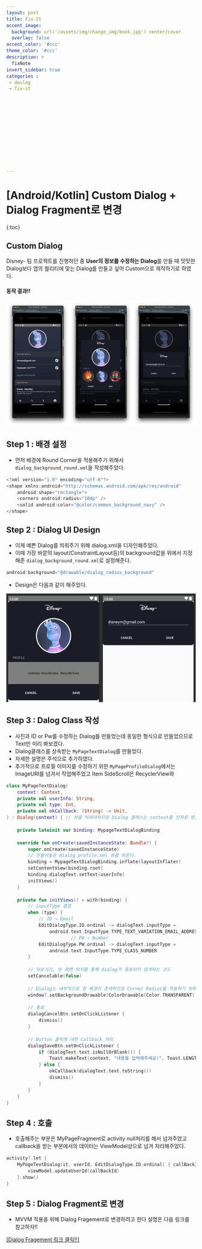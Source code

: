 ```yaml
---
layout: post
title: Fix-It
accent_image: 
  background: url('/assets/img/change_img/book.jpg') center/cover
  overlay: false
accent_color: '#ccc'
theme_color: '#ccc'
description: >
  fixNote
invert_sidebar: true
categories :
 - devlog
 - fix-it












---
```


# [Android/Kotlin] Custom Dialog + Dialog Fragment로 변경

{:toc}

## Custom Dialog

Disney- 팀 프로젝트를 진행하던 중 **User의 정보를 수정하는 Dialog**를 만들 때 밋밋한 Dialog보다 앱의 퀄리티에 맞는 Dialog를 만들고 싶어 Custom으로 제작하기로 하였다.



#### 동작 결과!!

<img src = "../../../assets/img/blog/image-20231004212435087.png" width = "33.333%"><img src = "../../../assets/img/blog/image-20231004212530154.png" width = "33.333%"><img src = "../../../assets/img/blog/image-20231004212607682.png" width = "33.333%">



## Step 1 : 배경 설정

- 먼저 배경에 Round Corner을 적용해주기 위해서 `dialog_background_round.xml`을 작성해주었다.

```kotlin
<?xml version="1.0" encoding="utf-8"?>
<shape xmlns:android="http://schemas.android.com/apk/res/android"
    android:shape="rectangle">
    <corners android:radius="10dp" />
    <solid android:color="@color/common_background_navy" />
</shape>
```



## Step 2 : Dialog UI Design

- 이제 예쁜 Dialog를 띄워주기 위해 dialog.xml을 디자인해주었다.
- 이때 가장 바깥의 layout(ConstraintLayout등)의 background값을 위에서 지정해준 `dialog_background_round.xml`로 설정해준다.

```kotlin
android:background="@drawable/dialog_radius_background"
```

- Design은 다음과 같이 해주었다.

<img src = "../../../assets/img/blog/image-20231004213334872.png"  width = "50%"><img src = "../../../assets/img/blog/image-20231004213506259.png" width = "50%"> 





## Step 3 : Dalog Class 작성

- 사진과 ID or Pw를 수정하는 Dialog를 만들었는데 동일한 형식으로 만들었으므로 Text만 미리 봐보겠다.
- Dialog클래스를 상속받는 `MyPageTextDialog`를 만들었다.
- 자세한 설명은 주석으로 추가하였다.
- 추가적으로 프로필 이미지를 수정하기 위한 `MyPageProfileDialog`에서는  ImageURI를 넘겨서 작업해주었고 Item SideScroll은 RecyclerView와 

```kotlin
class MyPageTextDialog(
    context: Context,
    private val userInfo: String,
    private val type: Int,
    private val okCallback: (String) -> Unit,
) : Dialog(context) { // 뷰를 띄워야하므로 Dialog 클래스는 context를 인자로 받는다.

    private lateinit var binding: MypageTextDialogBinding

    override fun onCreate(savedInstanceState: Bundle?) {
        super.onCreate(savedInstanceState)
        // 만들어놓은 dialog_profile.xml 뷰를 띄운다.
        binding = MypageTextDialogBinding.inflate(layoutInflater)
        setContentView(binding.root)
        binding.dialogText.setText(userInfo)
        initViews()
    }

    private fun initViews() = with(binding) {
        // inputType 결정
        when (type) {
          	// ID → Email
            EditDialogType.ID.ordinal -> dialogText.inputType =
                android.text.InputType.TYPE_TEXT_VARIATION_EMAIL_ADDRESS
						// PW → Number
            EditDialogType.PW.ordinal -> dialogText.inputType =
                android.text.InputType.TYPE_CLASS_NUMBER
        }

        // 뒤로가기, 빈 화면 터치를 통해 dialog가 종료되지 않게하는 코드
        setCancelable(false)

        // Dialog는 내부적으로 흰 배경이 존재하므로 Corner Radius를 적용하기 위해 background 투명하게 설정
        window?.setBackgroundDrawable(ColorDrawable(Color.TRANSPARENT))

        // 종료
        dialogCancelBtn.setOnClickListener {
            dismiss()
        }

        // Button 클릭에 대한 Callback 처리
        dialogSaveBtn.setOnClickListener {
            if (dialogText.text.isNullOrBlank()) {
                Toast.makeText(context, "내용을 입력해주세요!", Toast.LENGTH_SHORT).show()
            } else {
                okCallback(dialogText.text.toString())
                dismiss()
            }
        }
    }
}
```



## Step 4 : 호출

- 호출해주는 부분은 MyPageFragment로 activity null처리를 해서 넘겨주었고 callback을 받는 부분에서의 데이터는 ViewModel상으로 넘겨 처리해주었다.

```kotlin
activity?.let {
    MyPageTextDialog(it, userId, EditDialogType.ID.ordinal) { callBackId ->
        viewModel.updateUserId(callBackId)
    }.show()
}
```



## Step 5 : Dialog Fragment로 변경

- MVVM 적용을 위해 Dialog Fragement로 변경하려고 한다 설명은 다음 링크를 참고하자!!

[[Dialog Fragement 링크 클릭!!]](https://softychoo.github.io/devlog/kotlin/2023-10-04-CustomDialogfragment)





